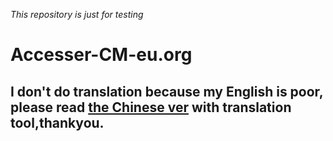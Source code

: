 *This repository is just for testing* 
# Accesser-CM-eu.org
## I don't do translation because my English is poor, please read [the Chinese ver](README.md) with translation tool,thankyou.
